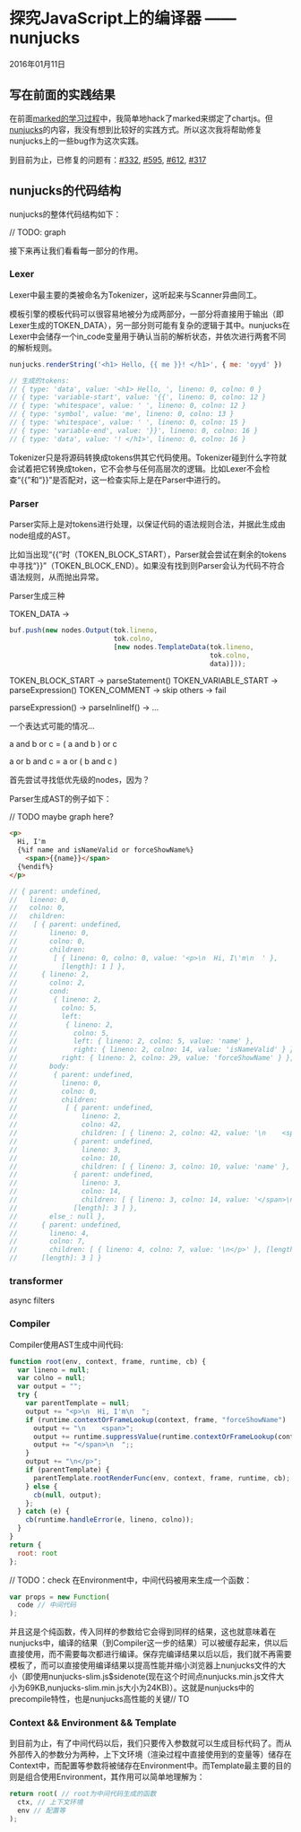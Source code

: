 # 探究JavaScript上的编译器 —— nunjucks

2016年01月11日

## 写在前面的实践结果

在前面[marked的学习过程](https://blog.oyyd.net/post/javascript_compiler_marked)中，我简单地hack了marked来绑定了chartjs。但[nunjucks](https://github.com/mozilla/nunjucks)的内容，我没有想到比较好的实践方式。所以这次我将帮助修复nunjucks上的一些bug作为这次实践。

到目前为止，已修复的问题有：[#332](https://github.com/mozilla/nunjucks/pull/632), [#595](https://github.com/mozilla/nunjucks/pull/631), [#612](https://github.com/mozilla/nunjucks/pull/628), [#317](https://github.com/mozilla/nunjucks/pull/339)

## nunjucks的代码结构

nunjucks的整体代码结构如下：

// TODO: graph

接下来再让我们看看每一部分的作用。

### Lexer

Lexer中最主要的类被命名为Tokenizer，这听起来与Scanner异曲同工。

模板引擎的模板代码可以很容易地被分为成两部分，一部分将直接用于输出（即Lexer生成的TOKEN\_DATA），另一部分则可能有复杂的逻辑于其中。nunjucks在Lexer中会储存一个in\_code变量用于确认当前的解析状态，并依次进行两套不同的解析规则。

```js
nunjucks.renderString('<h1> Hello, {{ me }}! </h1>', { me: 'oyyd' })

// 生成的tokens:
// { type: 'data', value: '<h1> Hello, ', lineno: 0, colno: 0 }
// { type: 'variable-start', value: '{{', lineno: 0, colno: 12 }
// { type: 'whitespace', value: ' ', lineno: 0, colno: 12 }
// { type: 'symbol', value: 'me', lineno: 0, colno: 13 }
// { type: 'whitespace', value: ' ', lineno: 0, colno: 15 }
// { type: 'variable-end', value: '}}', lineno: 0, colno: 16 }
// { type: 'data', value: '! </h1>', lineno: 0, colno: 16 }
```

Tokenizer只是将源码转换成tokens供其它代码使用。Tokenizer碰到什么字符就会试着把它转换成token，它不会参与任何高层次的逻辑。比如Lexer不会检查“{{”和“}}”是否配对，这一检查实际上是在Parser中进行的。

### Parser

Parser实际上是对tokens进行处理，以保证代码的语法规则合法，并据此生成由node组成的AST。

比如当出现“{{”时（TOKEN\_BLOCK\_START），Parser就会尝试在剩余的tokens中寻找“}}”（TOKEN\_BLOCK\_END）。如果没有找到则Parser会认为代码不符合语法规则，从而抛出异常。

Parser生成三种

TOKEN_DATA ->

```js
buf.push(new nodes.Output(tok.lineno,
                          tok.colno,
                          [new nodes.TemplateData(tok.lineno,
                                                  tok.colno,
                                                  data)]));
```

TOKEN_BLOCK_START -> parseStatement()
TOKEN_VARIABLE_START -> parseExpression()
TOKEN_COMMENT -> skip
others -> fail


parseExpression() -> parseInlineIf() -> ...

一个表达式可能的情况...

a and b or c = ( a and b ) or c

a or b and c = a or ( b and c )

首先尝试寻找低优先级的nodes，因为？

Parser生成AST的例子如下：

// TODO maybe graph here?

```html
<p>
  Hi, I'm
  {%if name and isNameValid or forceShowName%}
    <span>{{name}}</span>
  {%endif%}
</p>

```

```js
// { parent: undefined,
//   lineno: 0,
//   colno: 0,
//   children:
//    [ { parent: undefined,
//        lineno: 0,
//        colno: 0,
//        children:
//         [ { lineno: 0, colno: 0, value: '<p>\n  Hi, I\'m\n  ' },
//           [length]: 1 ] },
//      { lineno: 2,
//        colno: 2,
//        cond:
//         { lineno: 2,
//           colno: 5,
//           left:
//            { lineno: 2,
//              colno: 5,
//              left: { lineno: 2, colno: 5, value: 'name' },
//              right: { lineno: 2, colno: 14, value: 'isNameValid' } },
//           right: { lineno: 2, colno: 29, value: 'forceShowName' } },
//        body:
//         { parent: undefined,
//           lineno: 0,
//           colno: 0,
//           children:
//            [ { parent: undefined,
//                lineno: 2,
//                colno: 42,
//                children: [ { lineno: 2, colno: 42, value: '\n    <span>' }, [length]: 1 ] },
//              { parent: undefined,
//                lineno: 3,
//                colno: 10,
//                children: [ { lineno: 3, colno: 10, value: 'name' }, [length]: 1] },
//              { parent: undefined,
//                lineno: 3,
//                colno: 14,
//                children: [ { lineno: 3, colno: 14, value: '</span>\n  ' }, [length]: 1 ] },
//              [length]: 3 ] },
//        else_: null },
//      { parent: undefined,
//        lineno: 4,
//        colno: 7,
//        children: [ { lineno: 4, colno: 7, value: '\n</p>' }, [length]: 1 ] },
//      [length]: 3 ] }
```

### transformer

async filters

### Compiler

Compiler使用AST生成中间代码:

```js
function root(env, context, frame, runtime, cb) {
  var lineno = null;
  var colno = null;
  var output = "";
  try {
    var parentTemplate = null;
    output += "<p>\n  Hi, I'm\n  ";
    if (runtime.contextOrFrameLookup(context, frame, "forceShowName") || runtime.contextOrFrameLookup(context, frame, "name") && runtime.contextOrFrameLookup(context, frame, "isNameValid")) {
      output += "\n    <span>";
      output += runtime.suppressValue(runtime.contextOrFrameLookup(context, frame, "name"), env.opts.autoescape);
      output += "</span>\n  ";;
    }
    output += "\n</p>";
    if (parentTemplate) {
      parentTemplate.rootRenderFunc(env, context, frame, runtime, cb);
    } else {
      cb(null, output);
    };
  } catch (e) {
    cb(runtime.handleError(e, lineno, colno));
  }
}
return {
  root: root
};
```

// TODO：check
在Environment中，中间代码被用来生成一个函数：

```js
var props = new Function(
  code // 中间代码
);
```

并且这是个纯函数，传入同样的参数给它会得到同样的结果，这也就意味着在nunjucks中，编译的结果（到Compiler这一步的结果）可以被缓存起来，供以后直接使用，而不需要每次都进行编译。保存完编译结果以后以后，我们就不再需要模板了，而可以直接使用编译结果以提高性能并缩小浏览器上nunjucks文件的大小（即使用nunjucks-slim.js$sidenote(现在这个时间点nunjucks.min.js文件大小为69KB,nunjucks-slim.min.js大小为24KB)）。这就是nunjucks中的precompile特性，也是nunjucks高性能的关键// TO

### Context && Environment && Template

到目前为止，有了中间代码以后，我们只要传入参数就可以生成目标代码了。而从外部传入的参数分为两种，上下文环境（渲染过程中直接使用到的变量等）储存在Context中，而配置等参数将被储存在Environment中。而Template最主要的目的则是组合使用Environment，其作用可以简单地理解为：

```js
return root( // root为中间代码生成的函数
  ctx, // 上下文环境
  env // 配置等
);

```

